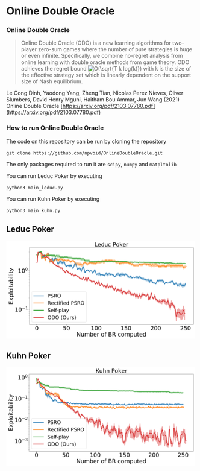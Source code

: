 # Online Double Oracle

### Online Double Oracle

> Online Double Oracle (ODO) is a new learning algorithms for two-player zero-sum games where the number of pure strategies is huge or even infinite. Specifically, we combine no-regret analysis from online learning with double oracle methods from game theory. ODO achieves the regret bound <img src="https://latex.codecogs.com/svg.image?O(\sqrt{T&space;k&space;log(k)})" title="O(\sqrt{T k log(k)})" /> with k is the size of the effective strategy set which is linearly dependent on the support size of Nash equilibrium. 

Le Cong Dinh, Yaodong Yang, Zheng Tian, Nicolas Perez Nieves, Oliver Slumbers, David Henry Mguni, Haitham Bou Ammar, Jun Wang (2021) Online Double Oracle [https://arxiv.org/pdf/2103.07780.pdf](https://arxiv.org/pdf/2103.07780.pdf) 


[//]: <> (Equation generated using https://latex.codecogs.com/)



### How to run Online Double Oracle

The code on this repository can be run by cloning the repository

```shell
git clone https://github.com/npvoid/OnlineDoubleOracle.git
```

The only packages required to run it are `scipy`, `numpy` and `matpltolib`


You can run Leduc Poker by executing

```shell
python3 main_leduc.py
```

You can run Kuhn Poker by executing

```shell
python3 main_kuhn.py
```

## Leduc Poker

<img src="results/leduc.png" width="500" >

## Kuhn Poker

<img src="results/kuhn.png" width="500" >